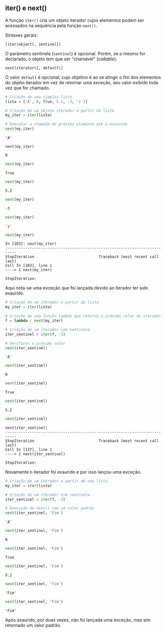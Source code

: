 ## iter() e next()

A função `iter()` cria um objeto iterador cujos elementos podem ser acessados
na sequência pela função `next()`.  
   
Sintaxes gerais:  
   
`[iter(object[, sentinel])`

O parâmetro sentinela (`sentinel`) é opcional. Porém, se o mesmo for 
declarado, o objeto tem que ser "chamável" (*callable*).  
  
`next(iterator\[, default\]`

O valor `default` é opcional, cujo objetivo é ao se atingir o fim dos
elementos do objeto iterador em vez de retornar uma exceção, seu valor exibido
toda vez que for chamado.

``` python
# Criação de uma simples lista
lista = ['A', 0, True, 5.2, -3, 'z'1]

# Criação de um objeto iterador a partir da lista
my_iter = iter(lista)

# Executar a chamada do próximo elemento até a exaustão
next(my_iter)
```

``` 
'A'
```

``` 
next(my_iter)
```

``` console
0
```

``` python
next(my_iter)
```

``` console
True
```

``` python
next(my_iter)
```

``` console
5.2
```

``` python
next(my_iter)
```

``` console
-3
```

``` python
next(my_iter)
```

``` console
'z'
```

``` python
next(my_iter)    
```

``` console
In [103]: next(my_iter)
---------------------------------------------------------------------------
StopIteration                             Traceback (most recent call last)
Cell In [103], line 1
----> 1 next(my_iter)

StopIteration:
```

Aqui nota-se uma exceção que foi lançada devido ao iterador ter sido
exaurido.

``` python
# Criação de um iterador a partir da lista
my_iter = iter(lista)

# Criação de uma função lambda que retorna o próximo valor do iterador
f = lambda : next(my_iter)

# Criação de um iterador com sentinela
iter_sentinel = iter(f, -3)

# Verificar o próximo valor
next(iter_sentinel)
```

``` console
'A'
```

``` python
next(iter_sentinel)
```

``` console
0
```

``` python
next(iter_sentinel)
```

``` console
True
```

``` python
next(iter_sentinel)
```

``` console
5.2
```

``` python
next(iter_sentinel)    
```

``` console
next(iter_sentinel)
---------------------------------------------------------------------------
StopIteration                             Traceback (most recent call last)
Cell In [137], line 1
----> 1 next(iter_sentinel)

StopIteration:
```

Novamente o iterador foi exaurido e por isso lançou uma exceção.

``` python
# Criação de um iterador a partir de uma lista
my_iter = iter(lista)

# Criação de um iterador com sentinela
iter_sentinel = iter(f, -3)

# Execução de next() com um valor padrão
next(iter_sentinel, 'Fim')
```

``` console
'A'
```

``` python
next(iter_sentinel, 'Fim')
```

``` console
0
```

``` python
next(iter_sentinel, 'Fim')
```

``` console
True
```

``` python
next(iter_sentinel, 'Fim')
```

``` console
5.2
```

``` python
next(iter_sentinel, 'Fim')
```

``` console
'Fim'
```

``` python
next(iter_sentinel, 'Fim')
```

``` console
'Fim'
```

Após exaurido, por duas vezes, não foi lançada uma exceção, mas sim
retornado um valor padrão.
